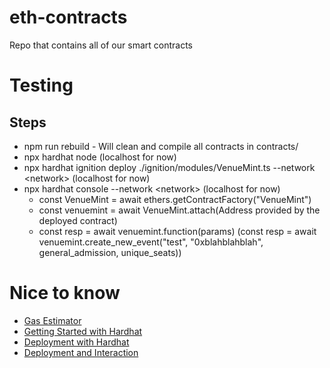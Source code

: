 # eth-contracts

Repo that contains all of our smart contracts

# Testing

## Steps
* npm run rebuild - Will clean and compile all contracts in contracts/
* npx hardhat node (localhost for now)
* npx hardhat ignition deploy ./ignition/modules/VenueMint.ts --network \<network> (localhost for now)
* npx hardhat console --network \<network> (localhost for now)
    * const VenueMint = await ethers.getContractFactory("VenueMint")
    * const venuemint = await VenueMint.attach(Address provided by the deployed contract)
    * const resp = await venuemint.function(params) (const resp = await venuemint.create_new_event("test", "0xblahblahblah", general_admission, unique_seats))

# Nice to know
* [Gas Estimator](https://www.cryptoneur.xyz/en/gas-fees-calculator?usedGas=25180972&txnType=Custom)
* [Getting Started with Hardhat](https://hardhat.org/hardhat-runner/docs/getting-started)
* [Deployment with Hardhat](https://hardhat.org/tutorial/deploying-to-a-live-network)
* [Deployment and Interaction](https://docs.openzeppelin.com/learn/deploying-and-interacting)